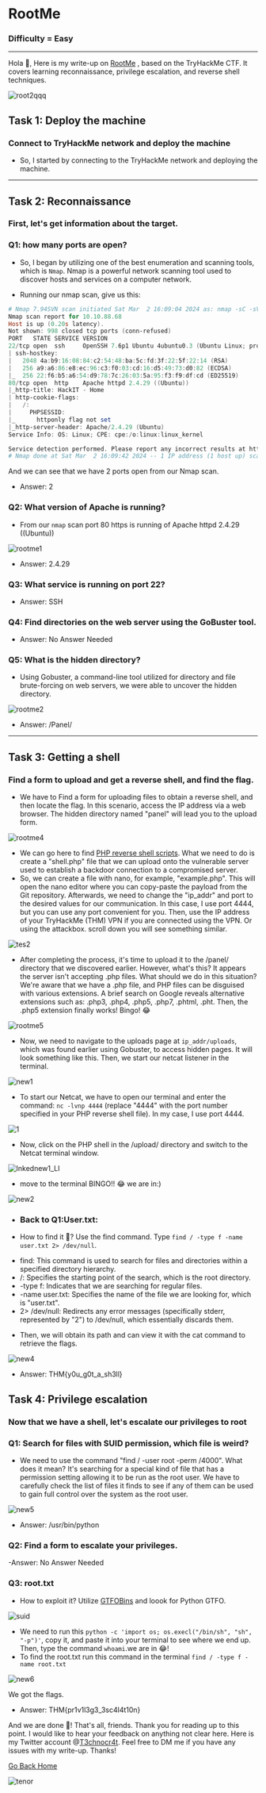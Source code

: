 # RootMe
### Difficulty = Easy
***
Hola 👋, Here is my write-up on [RootMe](https://tryhackme.com/room/rrootme) , based on the TryHackMe CTF. It covers learning reconnaissance, privilege escalation, and reverse shell techniques.

![root2qqq](https://github.com/T3chnocr4t/T3chnocr4t.github.io/assets/115868619/40e7c2f9-c0d9-40ad-97f6-716070f68e10)

## Task 1: Deploy the machine
### Connect to TryHackMe network and deploy the machine
- So, I started by connecting to the TryHackMe network and deploying the machine.

***
## Task 2: Reconnaissance
### First, let's get information about the target.

### Q1: how many ports are open?
- So, I began by utilizing one of the best enumeration and scanning tools, which is `Nmap`. Nmap is a powerful network scanning tool used to discover hosts and services on a computer network.

- Running our nmap scan, give us this:

```powershell
# Nmap 7.94SVN scan initiated Sat Mar  2 16:09:04 2024 as: nmap -sC -sV -oN ./myfile.txt 10.10.88.68
Nmap scan report for 10.10.88.68
Host is up (0.20s latency).
Not shown: 998 closed tcp ports (conn-refused)
PORT   STATE SERVICE VERSION
22/tcp open  ssh     OpenSSH 7.6p1 Ubuntu 4ubuntu0.3 (Ubuntu Linux; protocol 2.0)
| ssh-hostkey: 
|   2048 4a:b9:16:08:84:c2:54:48:ba:5c:fd:3f:22:5f:22:14 (RSA)
|   256 a9:a6:86:e8:ec:96:c3:f0:03:cd:16:d5:49:73:d0:82 (ECDSA)
|_  256 22:f6:b5:a6:54:d9:78:7c:26:03:5a:95:f3:f9:df:cd (ED25519)
80/tcp open  http    Apache httpd 2.4.29 ((Ubuntu))
|_http-title: HackIT - Home
| http-cookie-flags: 
|   /: 
|     PHPSESSID: 
|_      httponly flag not set
|_http-server-header: Apache/2.4.29 (Ubuntu)
Service Info: OS: Linux; CPE: cpe:/o:linux:linux_kernel

Service detection performed. Please report any incorrect results at https://nmap.org/submit/ .
# Nmap done at Sat Mar  2 16:09:42 2024 -- 1 IP address (1 host up) scanned in 37.96 seconds
```




And we can see that we have 2 ports open from our Nmap scan.
- Answer: 2

### Q2: What version of Apache is running?
- From our `nmap` scan port 80 https is running of Apache httpd 2.4.29 ((Ubuntu))

![rootme1](https://github.com/T3chnocr4t/T3chnocr4t.github.io/assets/115868619/9a67c10c-87ea-4108-a45e-58395b94693f)

- Answer: 2.4.29

### Q3: What service is running on port 22?
- Answer: SSH

### Q4: Find directories on the web server using the GoBuster tool.
- Answer: No Answer Needed

### Q5: What is the hidden directory?
- Using Gobuster, a command-line tool utilized for directory and file brute-forcing on web servers, we were able to uncover the hidden directory.

![rootme2](https://github.com/T3chnocr4t/T3chnocr4t.github.io/assets/115868619/d0fb1a8e-c2be-43fc-a790-12d22ab03d1e)

- Answer: /Panel/
  
***
## Task 3: Getting a shell
### Find a form to upload and get a reverse shell, and find the flag.

- We have to Find a form for uploading files to obtain a reverse shell, and then locate the flag. In this scenario, access the IP address via a web browser. The hidden directory named "panel" will lead you to the upload form.

![rootme4](https://github.com/T3chnocr4t/T3chnocr4t.github.io/assets/115868619/d6ed82a8-bbe4-4b18-adb0-f6baabbcceef)

- We can go here to find [PHP reverse shell scripts](https://github.com/pentestmonkey/php-reverse-shell/blob/master/php-reverse-shell.php). What we need to do is create a "shell.php" file that we can upload onto the vulnerable server used to establish a backdoor connection to a compromised server.
- So, we can create a file with nano, for example, "example.php". This will open the nano editor where you can copy-paste the payload from the Git repository. Afterwards, we need to change the "ip_addr" and port to the desired values for our communication. In this case, I use port 4444, but you can use any port convenient for you. Then, use the IP address of your TryHackMe (THM) VPN if you are connected using the VPN. Or using the attackbox.
scroll down you will see something similar.

![tes2](https://github.com/T3chnocr4t/T3chnocr4t.github.io/assets/115868619/14c23347-747a-48c3-ab53-7fabf7b8c1d8)

- After completing the process, it's time to upload it to the /panel/ directory that we discovered earlier. However, what's this? It appears the server isn't accepting .php files. What should we do in this situation? We're aware that we have a .php file, and PHP files can be disguised with various extensions. A brief search on Google reveals alternative extensions such as: .php3, .php4, .php5, .php7, .phtml, .pht. Then, the .php5 extension finally works! Bingo! 😂

![rootme5](https://github.com/T3chnocr4t/T3chnocr4t.github.io/assets/115868619/a5e4cf14-8d94-4c1d-ac14-d47d32c379e2)

- Now, we need to navigate to the uploads page at `ip_addr/uploads`, which was found earlier using Gobuster, to access hidden pages. It will look something like this. Then, we start our netcat listener in the terminal.

![new1](https://github.com/T3chnocr4t/T3chnocr4t.github.io/assets/115868619/6a12837a-b81d-4654-94f5-fc53581a6c80)

- To start our Netcat, we have to open our terminal and enter the command: `nc -lvnp 4444` (replace "4444" with the port number specified in your PHP reverse shell file). In my case, I use port 4444.

![1](https://github.com/T3chnocr4t/T3chnocr4t.github.io/assets/115868619/896acc83-8f9d-4706-8e6b-600776173c1b)

- Now, click on the PHP shell in the /upload/ directory and switch to the Netcat terminal window.

![Inkednew1_LI](https://github.com/T3chnocr4t/T3chnocr4t.github.io/assets/115868619/11386d2c-63cb-4ae6-b171-f1ba7e39c39b)

- move to the terminal BINGO!! 😂 we are in:)

![new2](https://github.com/T3chnocr4t/T3chnocr4t.github.io/assets/115868619/98d3dea5-f382-42da-8fe3-bc185d012c7f)

- ### Back to Q1:User.txt:
- How to find it 🤔? Use the find command. Type `find / -type f -name user.txt 2> /dev/null`.

* find: This command is used to search for files and directories within a specified directory hierarchy.
* /: Specifies the starting point of the search, which is the root directory.
* -type f: Indicates that we are searching for regular files.
* -name user.txt: Specifies the name of the file we are looking for, which is "user.txt".
* 2> /dev/null: Redirects any error messages (specifically stderr, represented by "2") to /dev/null, which essentially discards them.

- Then, we will obtain its path and can view it with the cat command to retrieve the flags.

![new4](https://github.com/T3chnocr4t/T3chnocr4t.github.io/assets/115868619/7232c4cd-1edf-493f-9207-ab13f7dde4b7)

- Answer: THM{y0u_g0t_a_sh3ll}

## Task 4: Privilege escalation
### Now that we have a shell, let's escalate our privileges to root

### Q1: Search for files with SUID permission, which file is weird?
- We need to use the command "find / -user root -perm /4000". What does it mean? It's searching for a special kind of file that has a permission setting allowing it to be run as the root user. We have to carefully check the list of files it finds to see if any of them can be used to gain full control over the system as the root user.

![new5](https://github.com/T3chnocr4t/T3chnocr4t.github.io/assets/115868619/15d307c1-2408-4166-9836-3a293cdd5c86)

- Answer: /usr/bin/python

### Q2: Find a form to escalate your privileges.
-Answer: No Answer Needed

### Q3: root.txt
- How to exploit it? Utilize [GTFOBins](https://gtfobins.github.io/gtfobins/python/#suid) and loook for Python GTFO.
 
![suid](https://github.com/T3chnocr4t/T3chnocr4t.github.io/assets/115868619/3832864a-f121-47d8-ae65-15a718068e39)

- We need to run this `python -c 'import os; os.execl("/bin/sh", "sh", "-p")'`, copy it, and paste it into your terminal to see where we end up.
Then, type the command `whoami`.we are in 😂!
- To find the root.txt run this command in the terminal `find / -type f -name root.txt`

![new6](https://github.com/T3chnocr4t/T3chnocr4t.github.io/assets/115868619/830787c5-ece2-4738-bc76-0d7692034364)

We got the flags.
- Answer: THM{pr1v1l3g3_3sc4l4t10n}

And we are done 👋! That's all, friends. Thank you for reading up to this point. I would like to hear your feedback on anything not clear here. Here is my Twitter account @[T3chnocr4t](https://twitter.com/T3chnocr4t). Feel free to DM me if you have any issues with my write-up. Thanks!


[Go Back Home](https://t3chnocr4t.github.io/)

![tenor](https://github.com/T3chnocr4t/T3chnocr4t.github.io/assets/115868619/f8407250-3751-4845-afc9-b10aefdfa35e)








